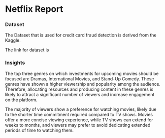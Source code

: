 # Netflix Report
### Dataset
The Dataset that is used for credit card fraud detection is derived from the Kaggle.

The link for dataset is 

### Insights
The top three genres on which investments for upcoming movies should be focused are Dramas, International Movies, and Stand-Up Comedy. These genres have shown a higher viewership and popularity among the audience. Therefore, allocating resources and producing content in these genres is likely to attract a significant number of viewers and increase engagement on the platform. 

The majority of viewers show a preference for watching movies, likely due to the shorter time commitment required compared to TV shows. Movies offer a more concise viewing experience, while TV shows can extend for weeks to months, and viewers may prefer to avoid dedicating extended periods of time to watching them.
